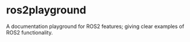 # ros2playground
A documentation playground for ROS2 features; giving clear examples of ROS2 functionality.
